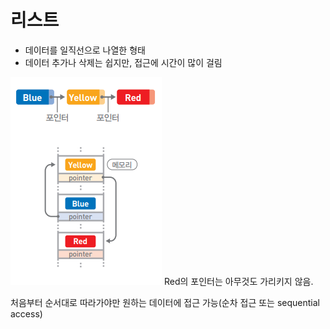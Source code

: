 # 리스트



- 데이터를 일직선으로 나열한 형태
- 데이터 추가나 삭제는 쉽지만, 접근에 시간이 많이 걸림

![](./imgs/list1.png)
Red의 포인터는 아무것도 가리키지 않음.  

처음부터 순서대로 따라가야만 원하는 데이터에 접근 가능(순차 접근 또는 sequential access)







